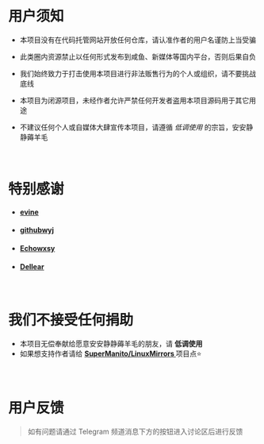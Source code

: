 # __用户须知__ <!-- {docsify-ignore} -->
- 本项目没有在代码托管网站开放任何仓库，请认准作者的用户名谨防上当受骗 <!-- {docsify-ignore} -->

- 此类圈内资源禁止以任何形式发布到咸鱼、新媒体等国内平台，否则后果自负 <!-- {docsify-ignore} -->

- 我们始终致力于打击使用本项目进行非法贩售行为的个人或组织，请不要挑战底线 <!-- {docsify-ignore} -->

- 本项目为闭源项目，未经作者允许严禁任何开发者盗用本项目源码用于其它用途 <!-- {docsify-ignore} -->

- 不建议任何个人或自媒体大肆宣传本项目，请遵循 *低调使用* 的宗旨，安安静静薅羊毛 <!-- {docsify-ignore} -->

ㅤ

# __特别感谢__ <!-- {docsify-ignore} -->
- #### [evine](https://gitee.com/evine)
- #### [githubwyj](https://github.com/githubwyj)
- #### [Echowxsy](https://github.com/echowxsy)
- #### [Dellear](https://github.com/Dellear)

ㅤ

# __我们不接受任何捐助__ <!-- {docsify-ignore} -->
- 本项目无偿奉献给愿意安安静静薅羊毛的朋友，请 **低调使用** <!-- {docsify-ignore} -->
- 如果想支持作者请给 __[ SuperManito/LinuxMirrors ](https://github.com/SuperManito/LinuxMirrors)__ 项目点⭐ <!-- {docsify-ignore} -->

ㅤ

# __用户反馈__ <!-- {docsify-ignore} -->
> 如有问题请通过 Telegram 频道消息下方的按钮进入讨论区后进行反馈